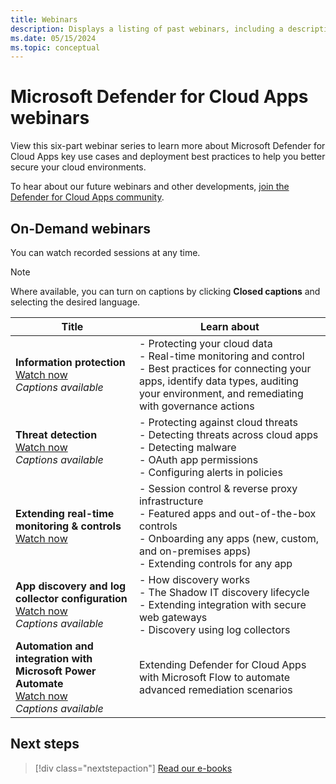 ```yaml
---
title: Webinars 
description: Displays a listing of past webinars, including a description.
ms.date: 05/15/2024
ms.topic: conceptual
---
```

# Microsoft Defender for Cloud Apps webinars



View this six-part webinar series to learn more about Microsoft Defender for Cloud Apps key use cases and deployment best practices to help you better secure your cloud environments.

To hear about our future webinars and other developments, [join the Defender for Cloud Apps community](https://aka.ms/SecurityCommunity).

## On-Demand webinars

You can watch recorded sessions at any time.

> [!NOTE]
> Where available, you can turn on captions by clicking **Closed captions** and selecting the desired language.

| Title | Learn about |
| --- | --- |
| **Information protection**<br />[Watch now](https://www.microsoft.com/videoplayer/embed/RE4Gejk)<br />*Captions available* | - Protecting your cloud data<br />- Real-time monitoring and control<br />- Best practices for connecting your apps, identify data types, auditing your environment, and remediating with governance actions |
| **Threat detection**<br />[Watch now](https://www.microsoft.com/videoplayer/embed/RE4I2y0)<br />*Captions available* | - Protecting against cloud threats<br />- Detecting threats across cloud apps<br />- Detecting malware<br />- OAuth app permissions<br />- Configuring alerts in policies |
| **Extending real-time monitoring & controls**<br />[Watch now](https://www.youtube.com/watch?v=hGqL89V6zAI) | - Session control & reverse proxy infrastructure<br />- Featured apps and out-of-the-box controls<br />- Onboarding any apps (new, custom, and on-premises apps)<br />- Extending controls for any app |
| **App discovery and log collector configuration**<br />[Watch now](https://www.microsoft.com/videoplayer/embed/RE4GtTy)<br />*Captions available* | - How discovery works<br />- The Shadow IT discovery lifecycle<br />- Extending integration with secure web gateways<br />- Discovery using log collectors |
| **Automation and integration with Microsoft Power Automate**<br />[Watch now](https://www.microsoft.com/videoplayer/embed/RE4GjvM)<br />*Captions available* | Extending Defender for Cloud Apps with Microsoft Flow to automate advanced remediation scenarios |

## Next steps

> [!div class="nextstepaction"]
> [Read our e-books](e-books.md)
